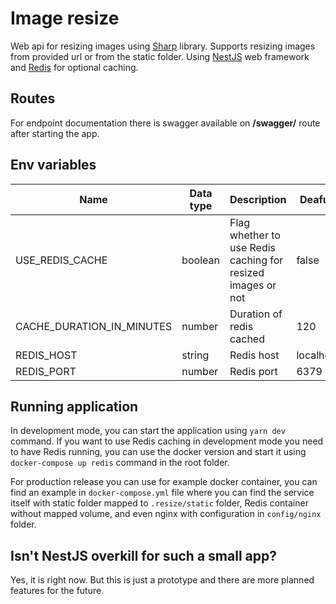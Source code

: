 # Image resize

Web api for resizing images using [Sharp](https://github.com/lovell/sharp) library. Supports resizing images from provided url or from the static folder. Using [NestJS](https://nestjs.com/) web framework and [Redis](https://redis.io/) for optional caching.

## Routes

For endpoint documentation there is swagger available on **/swagger/** route after starting the app.

## Env variables

| Name  | Data type | Description  | Deafult |
|---|---|---|---|
| USE_REDIS_CACHE | boolean | Flag whether to use Redis caching for resized images or not | false |
| CACHE_DURATION_IN_MINUTES | number |  Duration of redis cached | 120 | 
|  REDIS_HOST | string |  Redis host | localhost | 
|  REDIS_PORT | number| Redis port | 6379 |

## Running application

In development mode, you can start the application using `yarn dev` command. If you want to use Redis caching in development mode you need to have Redis running, you can use the docker version and start it using `docker-compose up redis` command in the root folder.

For production release you can use for example docker container, you can find an example in `docker-compose.yml` file where you can find the service itself with static folder mapped to `.resize/static` folder, Redis container without mapped volume, and even nginx with configuration in `config/nginx` folder.

## Isn't NestJS overkill for such a small app?

Yes, it is right now. But this is just a prototype and there are more planned features for the future.

